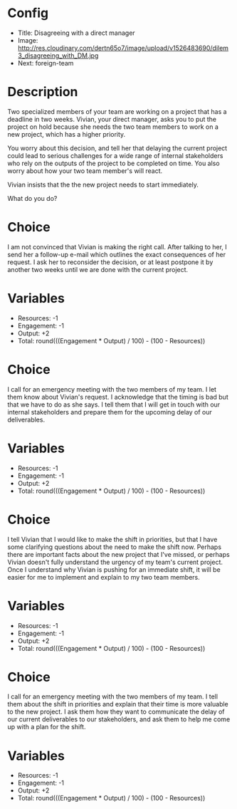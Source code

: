 # Config
 - Title: Disagreeing with a direct manager 
 - Image: http://res.cloudinary.com/dertn65o7/image/upload/v1526483690/dilem3_disagreeing_with_DM.jpg
 - Next: foreign-team

# Description
Two specialized members of your team are working on a project that has a deadline in two weeks. Vivian, your direct manager, asks you to put the project on hold because she needs the two team members to work on a new project, which has a higher priority.  

You worry about this decision, and tell her that delaying the current project could lead to serious challenges for a wide range of internal stakeholders who rely on the outputs of the project to be completed on time.  You also worry about how your two team member's will react.

Vivian insists that the the new project needs to start immediately.

What do you do?

# Choice
I am not convinced that Vivian is making the right call. After talking to her, I send her a follow-up e-mail which outlines the exact consequences of her request. I ask her to reconsider the decision, or at least postpone it by another two weeks until we are done with the current project. 

# Variables
 - Resources: -1
 - Engagement: -1
 - Output: +2
 - Total: round(((Engagement * Output) / 100) - (100 - Resources))

# Choice
I call for an emergency meeting with the two members of my team. I let them know about Vivian's request. I acknowledge that the timing is bad but that we have to do as she says. I tell them that I will get in touch with our internal stakeholders and prepare them for the upcoming delay of our deliverables.

# Variables
 - Resources: -1
 - Engagement: -1
 - Output: +2
 - Total: round(((Engagement * Output) / 100) - (100 - Resources))

# Choice
 I tell Vivian that I would like to make the shift in priorities, but that I have some clarifying questions about the need to make the shift now. Perhaps there are important facts about the new project that I've missed, or perhaps Vivian doesn't fully understand the urgency of my team's current project. Once I understand why Vivian is pushing for an immediate shift, it will be easier for me to implement and explain to my two team members.
 
# Variables
 - Resources: -1
 - Engagement: -1
 - Output: +2
 - Total: round(((Engagement * Output) / 100) - (100 - Resources))

# Choice
I call for an emergency meeting with the two members of my team. I tell them about the shift in priorities and explain that their time is more valuable to the new project. I ask them how they want to communicate the delay of our current deliverables to our stakeholders, and ask them to help me come up with a plan for the shift.

# Variables
 - Resources: -1
 - Engagement: -1
 - Output: +2
 - Total: round(((Engagement * Output) / 100) - (100 - Resources))
